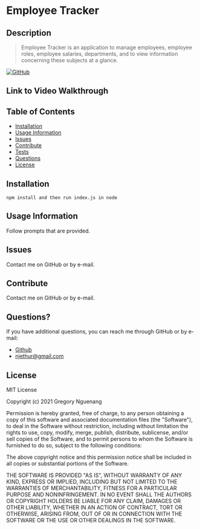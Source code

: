 # Employee Tracker

## Description

> Employee Tracker is an application to manage employees, employee roles, employee salaries, departments, and to view information concerning these subjects at a glance.

[![GitHub](https://img.shields.io/github/license/NGUENANG7/README-Generator?logo=MIT&style=plastic)](https://github.com/BB/undefined)

## Link to Video Walkthrough



## Table of Contents

- [Installation](#Installation)
- [Usage Information](#Usage-Information)
- [Issues](#Issues)
- [Contribute](#Contribute)
- [Tests](#Tests)
- [Questions](#Questions)
- [License](#License)

## Installation

```
npm install and then run index.js in node
```

## Usage Information

Follow prompts that are provided.

## Issues

Contact me on GitHub or by e-mail.

## Contribute

Contact me on GitHub or by e-mail.

## Questions?

If you have additional questions, you can reach me through GitHub or by e-mail:

- [Github](https://github.com/NGUENANG7)
- njethur@gmail.com

## License

MIT License

Copyright (c) 2021 Gregory Nguenang

Permission is hereby granted, free of charge, to any person obtaining a copy
of this software and associated documentation files (the "Software"), to deal
in the Software without restriction, including without limitation the rights
to use, copy, modify, merge, publish, distribute, sublicense, and/or sell
copies of the Software, and to permit persons to whom the Software is
furnished to do so, subject to the following conditions:

The above copyright notice and this permission notice shall be included in all
copies or substantial portions of the Software.

THE SOFTWARE IS PROVIDED "AS IS", WITHOUT WARRANTY OF ANY KIND, EXPRESS OR
IMPLIED, INCLUDING BUT NOT LIMITED TO THE WARRANTIES OF MERCHANTABILITY,
FITNESS FOR A PARTICULAR PURPOSE AND NONINFRINGEMENT. IN NO EVENT SHALL THE
AUTHORS OR COPYRIGHT HOLDERS BE LIABLE FOR ANY CLAIM, DAMAGES OR OTHER
LIABILITY, WHETHER IN AN ACTION OF CONTRACT, TORT OR OTHERWISE, ARISING FROM,
OUT OF OR IN CONNECTION WITH THE SOFTWARE OR THE USE OR OTHER DEALINGS IN THE
SOFTWARE.
